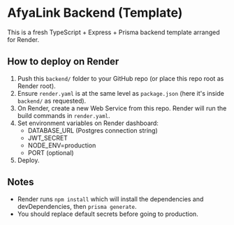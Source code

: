 # AfyaLink Backend (Template)
This is a fresh TypeScript + Express + Prisma backend template arranged for Render.

## How to deploy on Render
1. Push this `backend/` folder to your GitHub repo (or place this repo root as Render root).
2. Ensure `render.yaml` is at the same level as `package.json` (here it's inside `backend/` as requested).
3. On Render, create a new Web Service from this repo. Render will run the build commands in `render.yaml`.
4. Set environment variables on Render dashboard:
   - DATABASE_URL (Postgres connection string)
   - JWT_SECRET
   - NODE_ENV=production
   - PORT (optional)
5. Deploy.

## Notes
- Render runs `npm install` which will install the dependencies and devDependencies, then `prisma generate`.
- You should replace default secrets before going to production.
